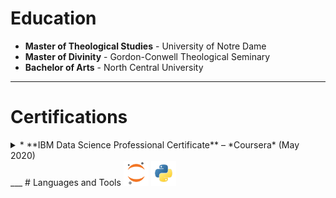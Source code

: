 # Education

* **Master of Theological Studies** - University of Notre Dame
* **Master of Divinity** - Gordon-Conwell Theological Seminary
* **Bachelor of Arts** - North Central University
___
# Certifications
  <details><summary>
* **IBM Data Science Professional Certificate** – *Coursera* (May 2020)
  </summary>
  <br>
  Open Source Tools for Data Science
  Python for Data Science and AI
  Databases and SQL for Data Science
  Data Analysis, Visualization, and Machine Learning with Python
  </details>
___
# Languages and Tools
<code><img height="40" src="assets/jupyter-notebook.png"></code>
<code><img height="40" src="assets/python.png"></code>


<!--
**dmsmiley/dmsmiley** is a ✨ _special_ ✨ repository because its `README.md` (this file) appears on your GitHub profile.

Here are some ideas to get you started:

- 🔭 I’m currently working on ...
- 🌱 I’m currently learning ...
- 👯 I’m looking to collaborate on ...
- 🤔 I’m looking for help with ...
- 💬 Ask me about ...
- 📫 How to reach me: ...
- 😄 Pronouns: ...
- ⚡ Fun fact: ...
-->
